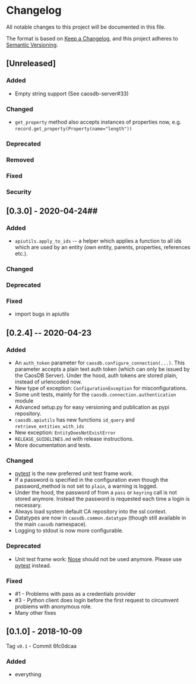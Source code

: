 # Changelog #

All notable changes to this project will be documented in this file.

The format is based on [Keep a Changelog](https://keepachangelog.com/en/1.1.0/),
and this project adheres to [Semantic Versioning](https://semver.org/spec/v2.0.0.html).

## [Unreleased] ##

### Added ###

* Empty string support (See caosdb-server#33)

### Changed ###

* `get_property` method also accepts instances of properties now, e.g.
  `record.get_property(Property(name="length"))`

### Deprecated ###

### Removed ###

### Fixed ###

### Security ###

## [0.3.0] - 2020-04-24##

### Added ###

* `apiutils.apply_to_ids` -- a helper which applies a function to all ids which
  are used by an entity (own entity, parents, properties, references etc.).

### Changed ###

### Deprecated ###

### Fixed ###

* import bugs in apiutils

## [0.2.4] -- 2020-04-23

### Added

- An `auth_token` parameter for `caosdb.configure_connection(...)`. This
  parameter accepts a plain text auth token (which can only be issued by the
  CaosDB Server). Under the hood, auth tokens are stored plain, instead of
  urlencoded now.
- New type of exception: `ConfigurationException` for misconfigurations.
- Some unit tests, mainly for the `caosdb.connection.authentication` module
- Advanced setup.py for easy versioning and publication as pypi repository.
- `caosdb.apiutils` has new functions `id_query` and
  `retrieve_entities_with_ids`
- New exception: `EntityDoesNotExistError`
- `RELEASE_GUIDELINES.md` with release instructions.
- More documentation and tests.

### Changed

- [pytest](https://docs.pytest.org/en/latest/) is the new preferred unit test
  frame work.
- If a password is specified in the configuration even though the
  password_method is not set to `plain`, a warning is logged.
- Under the hood, the password of from a `pass` or `keyring` call is not stored
  anymore. Instead the password is requested each time a login is necessary.
- Always load system default CA repository into the ssl context.
- Datatypes are now in `caosdb.common.datatype` (though still available in the
  main `caosdb` namespace).
- Logging to stdout is now more configurable.

### Deprecated

- Unit test frame work: [Nose](https://nose.readthedocs.io/en/latest/) should
  not be used anymore. Please use [pytest](https://docs.pytest.org/en/latest/)
  instead.

### Fixed

- #1 - Problems with pass as a credentials provider
- #3 - Python client does login before the first request to circumvent problems
  with anonymous role.
- Many other fixes


## [0.1.0] - 2018-10-09 ##

Tag `v0.1` - Commit 6fc0dcaa


### Added
- everything
